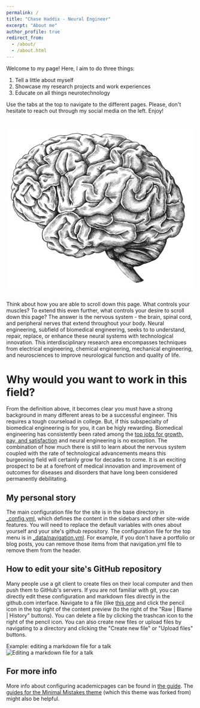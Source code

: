 ```yaml
---
permalink: /
title: "Chase Haddix - Neural Engineer"
excerpt: "About me"
author_profile: true
redirect_from: 
  - /about/
  - /about.html
---
```


Welcome to my page! Here, I aim to do three things:
1. Tell a little about myself
2. Showcase my research projects and work experiences
3. Educate on all things neurotechnology

Use the tabs at the top to navigate to the different pages. Please, don't hesitate to reach out through my social media on the left. Enjoy!

![First off, what is neural engineering?!](/images/HandDrawnBrain.jpg)
======
Think about how you are able to scroll down this page. What controls your muscles? To extend this even further, what controls your desire to scroll down this page? The answer is the nervous system - the brain, spinal cord, and peripheral nerves that extend throughout your body. Neural engineering, subfield of biomedical engineering, seeks to to understand, repair, replace, or enhance these neural systems with technological innovation. This interdisciplinary research area encompasses techniques from electrical engineering, chemical engineering, mechanical engineering, and neurosciences to improve neurological function and quality of life. 

Why would you want to work in this field? 
======
From the definition above, it becomes clear you must have a strong background in many different areas to be a successful engineer. This requires a tough courseload in college. But, if this subspecialty of biomedical engineering is for you, it can be higly rewarding. Biomedical engineering has consistently been rated among the [top jobs for growth, pay, and satisfaction](https://money.cnn.com/pf/best-jobs/2013/snapshots/1.html) and neural engineering is no exception. The combination of how much there is still to learn about the nervous system coupled with the rate of technological advancements means this burgeoning field will certainly grow for decades to come. It is an exciting prospect to be at a forefront of medical innovation and improvement of outcomes for diseases and disorders that have long been considered permanently debilitating. 

My personal story
------
The main configuration file for the site is in the base directory in [_config.yml](https://github.com/academicpages/academicpages.github.io/blob/master/_config.yml), which defines the content in the sidebars and other site-wide features. You will need to replace the default variables with ones about yourself and your site's github repository. The configuration file for the top menu is in [_data/navigation.yml](https://github.com/academicpages/academicpages.github.io/blob/master/_data/navigation.yml). For example, if you don't have a portfolio or blog posts, you can remove those items from that navigation.yml file to remove them from the header. 



How to edit your site's GitHub repository
------
Many people use a git client to create files on their local computer and then push them to GitHub's servers. If you are not familiar with git, you can directly edit these configuration and markdown files directly in the github.com interface. Navigate to a file (like [this one](https://github.com/academicpages/academicpages.github.io/blob/master/_talks/2012-03-01-talk-1.md) and click the pencil icon in the top right of the content preview (to the right of the "Raw | Blame | History" buttons). You can delete a file by clicking the trashcan icon to the right of the pencil icon. You can also create new files or upload files by navigating to a directory and clicking the "Create new file" or "Upload files" buttons. 

Example: editing a markdown file for a talk
![Editing a markdown file for a talk](/images/editing-talk.png)

For more info
------
More info about configuring academicpages can be found in [the guide](https://academicpages.github.io/markdown/). The [guides for the Minimal Mistakes theme](https://mmistakes.github.io/minimal-mistakes/docs/configuration/) (which this theme was forked from) might also be helpful.
